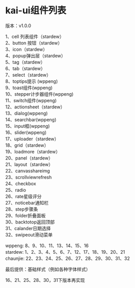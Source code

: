 # kai-ui组件列表  
  
版本：v1.0.0  
  
1、cell 列表组件（stardew）  
2、button 按钮（stardew）  
3、icon（stardew）  
4、popup弹出层（stardew）  
5、tag（stardew）  
6、tab（stardew）  
7、select（stardew）  
8、toptips提示 (wppeng)  
9、toast组件(wppeng)  
10、stepper计步器组件(wppeng)  
11、switch组件(wppeng)  
12、actionsheet（stardew）  
13、dialog(wppeng)  
14、searchbar(wppeng)  
15、input框(wppeng)  
16、slider(wppeng)  
17、uploader（stardew）  
18、grid（stardew）  
19、loadmore（stardew）  
20、panel（stardew）  
21、layout（stardew）  
22、canvasshareimg  
23、scrollviewrefresh  
24、checkbox  
25、radio  
26、rate星级评分  
27、noticebar通知栏  
28、step步骤条  
29、folder折叠面板  
30、backtotop返回顶部  
31、calander日期选择  
32、swipeout滑动菜单  
  
wppeng:  8、9、10、11、13、14、15、16  
stardew: 1、2、3、4、5、6、7、12、17、18、19、20、21  
chaunjie: 22、23、24、25、26、27、28、29、30、31、32  
  
最后提供：基础样式（例如各种字体样式）  
  
16、21、25、28、30，31下版本再实现  
